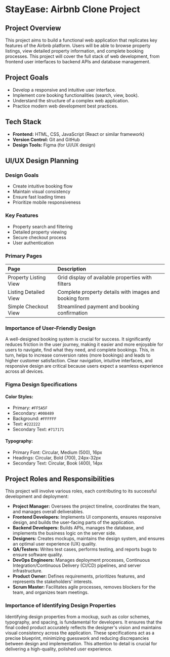 # StayEase: Airbnb Clone Project

## Project Overview
This project aims to build a functional web application that replicates key features of the Airbnb platform. Users will be able to browse property listings, view detailed property information, and complete booking processes. This project will cover the full stack of web development, from frontend user interfaces to backend APIs and database management.

## Project Goals
* Develop a responsive and intuitive user interface.
* Implement core booking functionalities (search, view, book).
* Understand the structure of a complex web application.
* Practice modern web development best practices.

## Tech Stack
* **Frontend:** HTML, CSS, JavaScript (React or similar framework)
* **Version Control:** Git and GitHub
* **Design Tools:** Figma (for UI/UX design)
## UI/UX Design Planning

### Design Goals
* Create intuitive booking flow
* Maintain visual consistency
* Ensure fast loading times
* Prioritize mobile responsiveness

### Key Features
* Property search and filtering
* Detailed property viewing
* Secure checkout process
* User authentication

### Primary Pages

| Page                    | Description                                                 |
| :---------------------- | :---------------------------------------------------------- |
| Property Listing View   | Grid display of available properties with filters           |
| Listing Detailed View   | Complete property details with images and booking form       |
| Simple Checkout View    | Streamlined payment and booking confirmation                |

### Importance of User-Friendly Design
A well-designed booking system is crucial for success. It significantly reduces friction in the user journey, making it easier and more enjoyable for users to navigate, find what they need, and complete bookings. This, in turn, helps to increase conversion rates (more bookings) and leads to higher customer satisfaction. Clear navigation, intuitive interfaces, and responsive design are critical because users expect a seamless experience across all devices.
### Figma Design Specifications

#### Color Styles:
* Primary: `#FF5A5F`
* Secondary: `#008489`
* Background: `#FFFFFF`
* Text: `#222222`
* Secondary Text: `#717171`

#### Typography:
* Primary Font: Circular, Medium (500), 16px
* Headings: Circular, Bold (700), 24px-32px
* Secondary Text: Circular, Book (400), 14px
## Project Roles and Responsibilities

This project will involve various roles, each contributing to its successful development and deployment:

* **Project Manager:** Oversees the project timeline, coordinates the team, and manages overall deliverables.
* **Frontend Developers:** Implements UI components, ensures responsive design, and builds the user-facing parts of the application.
* **Backend Developers:** Builds APIs, manages the database, and implements the business logic on the server side.
* **Designers:** Creates mockups, maintains the design system, and ensures an optimal user experience (UX) quality.
* **QA/Testers:** Writes test cases, performs testing, and reports bugs to ensure software quality.
* **DevOps Engineers:** Manages deployment processes, Continuous Integration/Continuous Delivery (CI/CD) pipelines, and server infrastructure.
* **Product Owner:** Defines requirements, prioritizes features, and represents the stakeholders' interests.
* **Scrum Master:** Facilitates agile processes, removes blockers for the team, and organizes team meetings.
### Importance of Identifying Design Properties
Identifying design properties from a mockup, such as color schemes, typography, and spacing, is fundamental for developers. It ensures that the final coded product accurately reflects the designer's vision and maintains visual consistency across the application. These specifications act as a precise blueprint, minimizing guesswork and reducing discrepancies between design and implementation. This attention to detail is crucial for delivering a high-quality, polished user experience.
